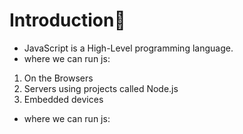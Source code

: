 # Introduction:flags:
- JavaScript is a High-Level programming language.
- where we can run js:
1. On the Browsers
2. Servers using projects called Node.js 
3. Embedded devices
   
- where we can run js:

